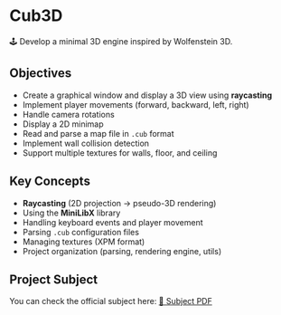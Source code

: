 # Cub3D

🕹️ Develop a minimal 3D engine inspired by Wolfenstein 3D.

## Objectives
- Create a graphical window and display a 3D view using **raycasting**
- Implement player movements (forward, backward, left, right)
- Handle camera rotations
- Display a 2D minimap
- Read and parse a map file in `.cub` format
- Implement wall collision detection
- Support multiple textures for walls, floor, and ceiling

## Key Concepts
- **Raycasting** (2D projection → pseudo-3D rendering)
- Using the **MiniLibX** library
- Handling keyboard events and player movement
- Parsing `.cub` configuration files
- Managing textures (XPM format)
- Project organization (parsing, rendering engine, utils)

## Project Subject
You can check the official subject here: [📑 Subject PDF](./cub3d.subject.pdf)
